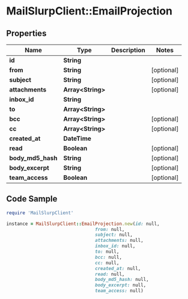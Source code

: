 # MailSlurpClient::EmailProjection

## Properties

Name | Type | Description | Notes
------------ | ------------- | ------------- | -------------
**id** | **String** |  | 
**from** | **String** |  | [optional] 
**subject** | **String** |  | [optional] 
**attachments** | **Array&lt;String&gt;** |  | [optional] 
**inbox_id** | **String** |  | 
**to** | **Array&lt;String&gt;** |  | 
**bcc** | **Array&lt;String&gt;** |  | [optional] 
**cc** | **Array&lt;String&gt;** |  | [optional] 
**created_at** | **DateTime** |  | 
**read** | **Boolean** |  | [optional] 
**body_md5_hash** | **String** |  | [optional] 
**body_excerpt** | **String** |  | [optional] 
**team_access** | **Boolean** |  | [optional] 

## Code Sample

```ruby
require 'MailSlurpClient'

instance = MailSlurpClient::EmailProjection.new(id: null,
                                 from: null,
                                 subject: null,
                                 attachments: null,
                                 inbox_id: null,
                                 to: null,
                                 bcc: null,
                                 cc: null,
                                 created_at: null,
                                 read: null,
                                 body_md5_hash: null,
                                 body_excerpt: null,
                                 team_access: null)
```


